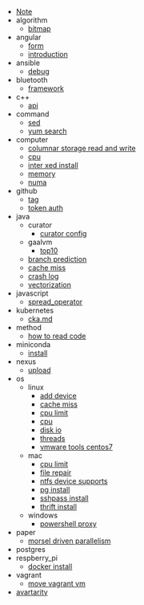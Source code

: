 - [Note](note/README.md)
- algorithm
  - [bitmap](note/algorithm/bitmap.md)
- angular
  - [form](note/angular/form.md)
  - [introduction](note/angular/introduction.md)
- ansible
  - [debug](note/ansible/debug.md)
- bluetooth
  - [framework](note/ansible/framework.md)
- c++
  - [api](note/c++/api.md)
- command 
  - [sed](note/command/sed.md)
  - [yum search](note/command/yum_search.md)
- computer
  - [columnar storage read and write](note/computer/columnar_storage_read_and_write.md)
  - [cpu](note/computer/cpu.md)
  - [inter xed install](note/computer/inter_xed_install.md)
  - [memory](note/computer/memory.md)
  - [numa](note/computer/numa.md)
- github
  - [tag](note/github/tag.md)
  - [token auth](note/github/token_auth.md)
- java
  - curator
    - [curator config](note/java/curator/curator_config.md)
  - gaalvm
    - [top10](note/java/gaalvm/top10.md)
  - [branch prediction](note/java/branch_prediction.md)
  - [cache miss](note/java/cache_miss.md)
  - [crash log](note/java/crash_log.md)
  - [vectorization](note/java/vectorization.md)
- javascript
  - [spread_operator](note/javascript/spread_operator.md)
- kubernetes
  - [cka.md](note/kubernetes/cka.md)
- method
  - [how to read code](note/method/how_to_read_code.md)
- miniconda
  - [install](note/miniconda/install.md)
- nexus
  - [upload](note/nexus/upload.md)
- os
  - linux
    - [add device](note/os/linux/add_device.md)
    - [cache miss](note/os/linux/cache_miss.md)
    - [cpu limit](note/os/linux/cpu_limit.md)
    - [cpu](note/os/linux/cpu.md)
    - [disk io](note/os/linux/disk_io.md)
    - [threads](note/os/linux/threads.md)
    - [vmware tools centos7](note/os/linux/vmware_tools_centos7.md)
  - mac
    - [cpu limit](note/os/mac/cpu_limit.md)
    - [file repair](note/os/mac/file_repair.md)
    - [ntfs device supports](note/os/mac/ntfs_device_supports.md)
    - [pg install](note/os/mac/pg_install.md)
    - [sshpass install](note/os/mac/sshpass_install.md)
    - [thrift install](note/os/mac/thrift_install.md)
  - windows
    - [powershell proxy](note/os/windows/powershell_proxy.md)
- paper
  - [morsel driven parallelism](note/paper/morsel_driven_parallelism.md)
- postgres
- respberry_pi
  - [docker install](note/raspberry_pi/docker_install.md)
- vagrant
  - [move vagrant vm](note/vagrant/move_vagrant_vm.md)
- [avartarity](note/avartarify.md)